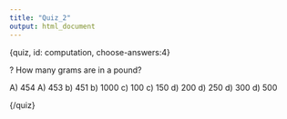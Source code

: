 ```yaml
---
title: "Quiz_2"
output: html_document
---
```


{quiz, id: computation, choose-answers:4}

? How many grams are in a pound?

A) 454
A) 453
b) 451
b) 1000
c) 100
c) 150
d) 200
d) 250
d) 300
d) 500


{/quiz}

